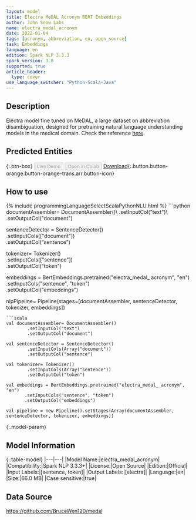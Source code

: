 ```yaml
---
layout: model
title: Electra MeDAL Acronym BERT Embeddings
author: John Snow Labs
name: electra_medal_acronym
date: 2022-01-04
tags: [acronym, abbreviation, en, open_source]
task: Embeddings
language: en
edition: Spark NLP 3.3.3
spark_version: 3.0
supported: true
article_header:
  type: cover
use_language_switcher: "Python-Scala-Java"
---
```


## Description

Electra model fine tuned on MeDAL, a large dataset on abbreviation disambiguation, designed for pretraining natural language understanding models in the medical domain. Check the reference [here](https://aclanthology.org/2020.clinicalnlp-1.15.pdf).

## Predicted Entities



{:.btn-box}
<button class="button button-orange" disabled>Live Demo</button>
<button class="button button-orange" disabled>Open in Colab</button>
[Download](https://s3.amazonaws.com/auxdata.johnsnowlabs.com/public/models/electra_medal_acronym_en_3.3.3_3.0_1641310227830.zip){:.button.button-orange.button-orange-trans.arr.button-icon}

## How to use



<div class="tabs-box" markdown="1">
{% include programmingLanguageSelectScalaPythonNLU.html %}
```python
documentAssembler= DocumentAssembler()\
        .setInputCol("text")\
        .setOutputCol("document")

sentenceDetector = SentenceDetector()\
        .setInputCols(["document"])\
        .setOutputCol("sentence")

tokenizer= Tokenizer()\
        .setInputCols(["sentence"])\
        .setOutputCol("token")

embeddings = BertEmbeddings.pretrained("electra_medal_ acronym", "en") \
      .setInputCols("sentence", "token") \
      .setOutputCol("embeddings")

nlpPipeline= Pipeline(stages=[documentAssembler, sentenceDetector, tokenizer, embeddings])
```
```scala
val documentAssembler= DocumentAssembler()
        .setInputCol("text")
        .setOutputCol("document")

val sentenceDetector = SentenceDetector()
        .setInputCols(Array("document"))
        .setOutputCol("sentence")

val tokenizer= Tokenizer()
        .setInputCols(Array("sentence"))
        .setOutputCol("token")

val embeddings = BertEmbeddings.pretrained("electra_medal_ acronym", "en") 
       .setInputCols("sentence", "token")
       .setOutputCol("embeddings")

val pipeline = new Pipeline().setStages(Array(documentAssembler, sentenceDetector, tokenizer, embeddings))
```
</div>

{:.model-param}
## Model Information

{:.table-model}
|---|---|
|Model Name:|electra_medal_acronym|
|Compatibility:|Spark NLP 3.3.3+|
|License:|Open Source|
|Edition:|Official|
|Input Labels:|[sentence, token]|
|Output Labels:|[electra]|
|Language:|en|
|Size:|66.0 MB|
|Case sensitive:|true|

## Data Source

https://github.com/BruceWen120/medal